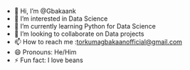 - 👋 Hi, I’m @Gbakaank
- 👀 I’m interested in Data Science 
- 🌱 I’m currently learning Python for Data Science 
- 💞️ I’m looking to collaborate on Data projects 
- 📫 How to reach me :torkumagbakaanofficial@gmail.com
- 😄 Pronouns: He/Him
- ⚡ Fun fact: I love beans

<!---
Gbakaank/Gbakaank is a ✨ special ✨ repository because its `README.md` (this file) appears on your GitHub profile.
You can click the Preview link to take a look at your changes.
--->
